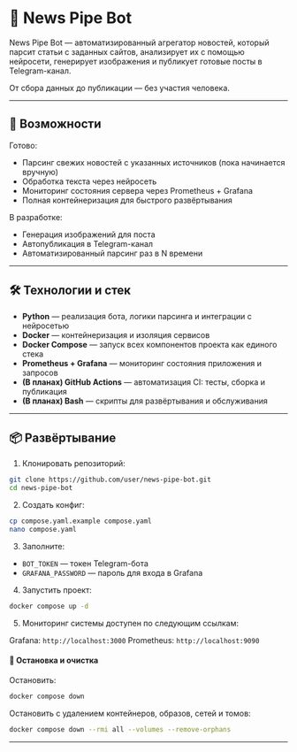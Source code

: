 # 📰 News Pipe Bot

News Pipe Bot — автоматизированный агрегатор новостей, который парсит статьи с заданных сайтов, анализирует их с помощью нейросети, генерирует изображения и публикует готовые посты в Telegram-канал.

От сбора данных до публикации — без участия человека.

---

## 🚀 Возможности

Готово:
- Парсинг свежих новостей с указанных источников (пока начинается вручную)
- Обработка текста через нейросеть
- Мониторинг состояния сервера через Prometheus + Grafana
- Полная контейнеризация для быстрого развёртывания

В разработке:
- Генерация изображений для поста
- Автопубликация в Telegram-канал
- Автоматизированный парсинг раз в N времени

---

## 🛠️ Технологии и стек

- **Python** — реализация бота, логики парсинга и интеграции с нейросетью  
- **Docker** — контейнеризация и изоляция сервисов  
- **Docker Compose** — запуск всех компонентов проекта как единого стека  
- **Prometheus + Grafana** — мониторинг состояния приложения и запросов  
- **(В планах) GitHub Actions** — автоматизация CI: тесты, сборка и публикация  
- **(В планах) Bash** — скрипты для развёртывания и обслуживания 

---

## 📦 Развёртывание

1. Клонировать репозиторий:

```bash
git clone https://github.com/user/news-pipe-bot.git
cd news-pipe-bot
```

2. Создать конфиг:

```bash
cp compose.yaml.example compose.yaml
nano compose.yaml
```

3. Заполните:

- `BOT_TOKEN` — токен Telegram-бота
- `GRAFANA_PASSWORD` — пароль для входа в Grafana

4. Запустить проект:

```bash
docker compose up -d
```

5. Мониторинг системы доступен по следующим ссылкам:

Grafana: `http://localhost:3000`
Prometheus: `http://localhost:9090`

#### 🛑 Остановка и очистка

Остановить:

```bash
docker compose down
```

Остановить с удалением контейнеров, образов, сетей и томов:

```bash
docker compose down --rmi all --volumes --remove-orphans
```

---


